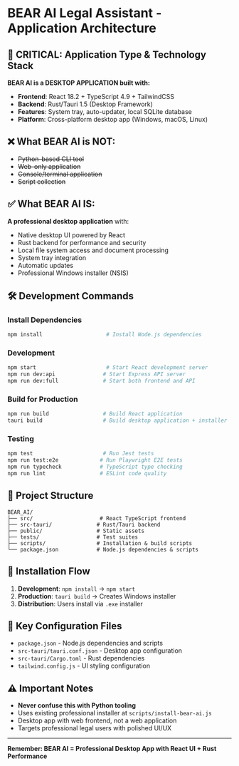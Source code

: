 # BEAR AI Legal Assistant - Application Architecture

## 🚨 CRITICAL: Application Type & Technology Stack

**BEAR AI is a DESKTOP APPLICATION built with:**

- **Frontend**: React 18.2 + TypeScript 4.9 + TailwindCSS
- **Backend**: Rust/Tauri 1.5 (Desktop Framework)
- **Features**: System tray, auto-updater, local SQLite database
- **Platform**: Cross-platform desktop app (Windows, macOS, Linux)

## ❌ What BEAR AI is NOT:

- ~~Python-based CLI tool~~
- ~~Web-only application~~
- ~~Console/terminal application~~
- ~~Script collection~~

## ✅ What BEAR AI IS:

**A professional desktop application** with:
- Native desktop UI powered by React
- Rust backend for performance and security
- Local file system access and document processing
- System tray integration
- Automatic updates
- Professional Windows installer (NSIS)

## 🛠 Development Commands

### Install Dependencies
```bash
npm install                    # Install Node.js dependencies
```

### Development
```bash
npm start                      # Start React development server
npm run dev:api               # Start Express API server
npm run dev:full              # Start both frontend and API
```

### Build for Production
```bash
npm run build                 # Build React application
tauri build                   # Build desktop application + installer
```

### Testing
```bash
npm test                      # Run Jest tests
npm run test:e2e             # Run Playwright E2E tests
npm run typecheck            # TypeScript type checking
npm run lint                 # ESLint code quality
```

## 📁 Project Structure

```
BEAR_AI/
├── src/                     # React TypeScript frontend
├── src-tauri/              # Rust/Tauri backend
├── public/                 # Static assets
├── tests/                  # Test suites
├── scripts/                # Installation & build scripts
└── package.json            # Node.js dependencies & scripts
```

## 🚀 Installation Flow

1. **Development**: `npm install` → `npm start`
2. **Production**: `tauri build` → Creates Windows installer
3. **Distribution**: Users install via `.exe` installer

## 🔧 Key Configuration Files

- `package.json` - Node.js dependencies and scripts
- `src-tauri/tauri.conf.json` - Desktop app configuration
- `src-tauri/Cargo.toml` - Rust dependencies
- `tailwind.config.js` - UI styling configuration

## ⚠️ Important Notes

- **Never confuse this with Python tooling**
- Uses existing professional installer at `scripts/install-bear-ai.js`
- Desktop app with web frontend, not a web application
- Targets professional legal users with polished UI/UX

---

**Remember: BEAR AI = Professional Desktop App with React UI + Rust Performance**